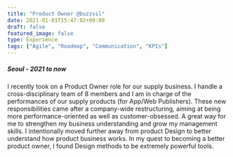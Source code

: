 ```yaml
---
title: "Product Owner @buzzvil"
date: 2021-01-01T15:47:02+09:00
draft: false
featured_image: false
type: Experience
tags: ["Agile", "Roadmap", "Communication", "KPIs"]
---
```

##### Seoul - 2021 to now
I recently took on a Product Owner role for our supply business. I handle a cross-disciplinary team of 8 members and I am in charge of the performances of our supply products (for App/Web Publishers). These new responsibilities came after a company-wide restructuring, aiming at being more performance-oriented as well as customer-obsessed. A great way for me to strengthen my business understanding and grow my management skills. I intentionally moved further away from product Design to better understand how product business works. In my quest to becoming a better product owner, I found Design methods to be extremely powerful tools.
